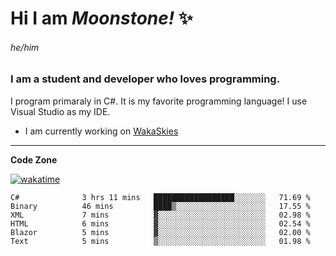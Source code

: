 
<!--
**MoonstoneStudios/MoonstoneStudios** is a ✨ _special_ ✨ repository because its `README.md` (this file) appears on your GitHub profile.

Here are some ideas to get you started:

- 🔭 I’m currently working on ...
- 🌱 I’m currently learning ...
- 👯 I’m looking to collaborate on ...
- 🤔 I’m looking for help with ...
- 💬 Ask me about ...
- 📫 How to reach me: ...
- 😄 Pronouns: ...
- ⚡ Fun fact: ...
-->

# Hi I am _Moonstone!_  ✨
###### he/him
### I am a student and developer who loves programming.

I program primaraly in C#. It is my favorite programming language! I use Visual Studio as my IDE.

- I am currently working on [WakaSkies](https://github.com/MoonstoneStudios/WakaSkies)

---

**Code Zone**


[![wakatime](https://wakatime.com/badge/user/35c755da-7226-42ef-89f9-892c03fbcf7e.svg?style=for-the-badge)](https://wakatime.com/@35c755da-7226-42ef-89f9-892c03fbcf7e)
<!--START_SECTION:waka-->

```text
C#              3 hrs 11 mins   ██████████████████░░░░░░░   71.69 %
Binary          46 mins         ████▒░░░░░░░░░░░░░░░░░░░░   17.55 %
XML             7 mins          ▓░░░░░░░░░░░░░░░░░░░░░░░░   02.98 %
HTML            6 mins          ▓░░░░░░░░░░░░░░░░░░░░░░░░   02.54 %
Blazor          5 mins          ▓░░░░░░░░░░░░░░░░░░░░░░░░   02.00 %
Text            5 mins          ▒░░░░░░░░░░░░░░░░░░░░░░░░   01.98 %
```

<!--END_SECTION:waka-->
